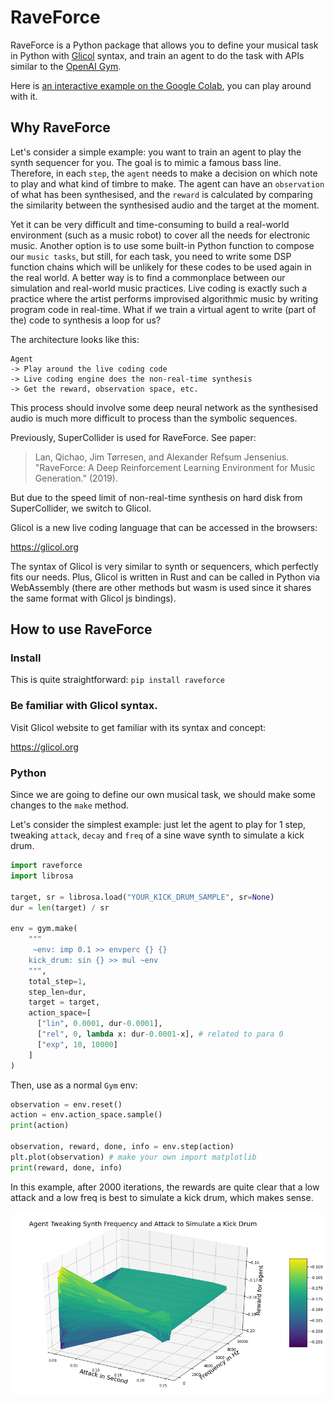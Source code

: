 # RaveForce
RaveForce is a Python package that allows you to define your musical task in Python with [Glicol](https://glicol.org) syntax, and train an agent to do the task with APIs similar to the [OpenAI Gym](https://gym.openai.com).

Here is [an interactive example on the Google Colab](https://colab.research.google.com/drive/1mngiLHKrtCs4V2yfSfeILByCTtmdkPoJ?usp=sharing), you can play around with it.

## Why RaveForce

Let's consider a simple example: you want to train an agent to play the synth sequencer for you. The goal is to mimic a famous bass line. Therefore, in each `step`, the `agent` needs to make a decision on which note to play and what kind of timbre to make. The agent can have an `observation` of what has been synthesised, and the `reward` is calculated by comparing the similarity between the synthesised audio and the target at the moment.

Yet it can be very difficult and time-consuming to build a real-world environment (such as a music robot) to cover all the needs for electronic music. Another option is to use some built-in Python function to compose our `music tasks`, but still, for each task, you need to write some DSP function chains which will be unlikely for these codes to be used again in the real world. A better way is to find a commonplace between our simulation and real-world music practices. Live coding is exactly such a practice where the artist performs improvised algorithmic music by writing program code in real-time. What if we train a virtual agent to write (part of the) code to synthesis a loop for us?

The architecture looks like this:
```
Agent
-> Play around the live coding code
-> Live coding engine does the non-real-time synthesis
-> Get the reward, observation space, etc.
```

This process should involve some deep neural network as the synthesised audio is much more difficult to process than the symbolic sequences.

Previously, SuperCollider is used for RaveForce. See paper:
> Lan, Qichao, Jim Tørresen, and Alexander Refsum Jensenius. "RaveForce: A Deep Reinforcement Learning Environment for Music Generation." (2019).

But due to the speed limit of non-real-time synthesis on hard disk from SuperCollider, we switch to Glicol. 

Glicol is a new live coding language that can be accessed in the browsers:

https://glicol.org

The syntax of Glicol is very similar to synth or sequencers, which perfectly fits our needs. Plus, Glicol is written in Rust and can be called in Python via WebAssembly (there are other methods but wasm is used since it shares the same format with Glicol js bindings).

## How to use RaveForce

### Install
This is quite straightforward:
`pip install raveforce`

### Be familiar with Glicol syntax.

Visit Glicol website to get familiar with its syntax and concept:

https://glicol.org

### Python
Since we are going to define our own musical task, we should make some changes to the `make` method.

Let's consider the simplest example: just let the agent to play for 1 step, tweaking `attack`, `decay` and `freq` of a sine wave synth to simulate a kick drum.

```python
import raveforce
import librosa

target, sr = librosa.load("YOUR_KICK_DRUM_SAMPLE", sr=None)
dur = len(target) / sr

env = gym.make(
    """
     ~env: imp 0.1 >> envperc {} {}
    kick_drum: sin {} >> mul ~env
    """,
    total_step=1,
    step_len=dur,
    target = target,
    action_space=[
      ["lin", 0.0001, dur-0.0001], 
      ["rel", 0, lambda x: dur-0.0001-x], # related to para 0
      ["exp", 10, 10000]
    ]
)
```

Then, use as a normal `Gym` env:
```python
observation = env.reset()
action = env.action_space.sample()
print(action)

observation, reward, done, info = env.step(action)
plt.plot(observation) # make your own import matplotlib
print(reward, done, info)
```

In this example, after 2000 iterations, the rewards are quite clear that a low attack and a low freq is best to simulate a kick drum, which makes sense.

![The result after 2000 iterations](./demo_result.png)